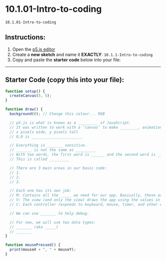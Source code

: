 # 10.1.01-Intro-to-coding
```
10.1.01-Intro-to-coding
```
## Instructions:

1. Open the [p5.js editor](https://editor.p5js.org/)
2. Create a **new sketch** and name it **EXACTLY**: `10.1.1-Intro-to-coding`
3. Copy and paste the **starter code** below into your file:

---

## Starter Code (copy this into your file):

```javascript
function setup() {
  createCanvas(5, 5);
}

function draw() {
  background(0); // Change this colour... RGB

  // p5.js is what is known as a _________ of JavaScript.
  // It was written to work with a ‘canvas’ to make ________, animation, and interactions easier.
  // x pixels wide, y pixels tall
  // 0,0 is _______________________

  // Everything is _______ sensitive.
  // _______ is not the same as _________
  // With two words, the first word is ______ and the second word is ______  (e.g., jamesBond)
  // This is called _________

  // There are 3 main areas in our basic code:
  // 1.
  // 2.
  // 3.

  // Each one has its own job:
  // M: Contains all the _____ we need for our app. Basically, these are the values we store in _____.
  // V: The view (and only the view) draws the app using the values in the model. _____ is our view.
  // C: Each controller responds to keyboard, mouse, timer, and other events, and updates variables in the model.

  // We can use _______ to help debug.

  // For now, we will use two data types:
  // _______ (aka _____)
  // _______
}

function mousePressed() {
  print(mouseX + ", " + mouseY);
}
```


